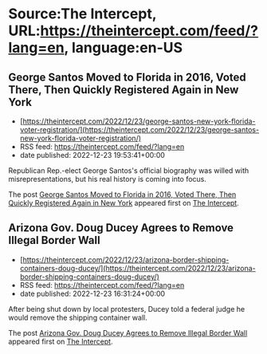 # Source:The Intercept, URL:https://theintercept.com/feed/?lang=en, language:en-US

## George Santos Moved to Florida in 2016, Voted There, Then Quickly Registered Again in New York
 - [https://theintercept.com/2022/12/23/george-santos-new-york-florida-voter-registration/](https://theintercept.com/2022/12/23/george-santos-new-york-florida-voter-registration/)
 - RSS feed: https://theintercept.com/feed/?lang=en
 - date published: 2022-12-23 19:53:41+00:00

<p>Republican Rep.-elect George Santos's official biography was willed with misrepresentations, but his real history is coming into focus.</p>
<p>The post <a href="https://theintercept.com/2022/12/23/george-santos-new-york-florida-voter-registration/" rel="nofollow">George Santos Moved to Florida in 2016, Voted There, Then Quickly Registered Again in New York</a> appeared first on <a href="https://theintercept.com" rel="nofollow">The Intercept</a>.</p>

## Arizona Gov. Doug Ducey Agrees to Remove Illegal Border Wall
 - [https://theintercept.com/2022/12/23/arizona-border-shipping-containers-doug-ducey/](https://theintercept.com/2022/12/23/arizona-border-shipping-containers-doug-ducey/)
 - RSS feed: https://theintercept.com/feed/?lang=en
 - date published: 2022-12-23 16:31:24+00:00

<p>After being shut down by local protesters, Ducey told a federal judge he would remove the shipping container wall.</p>
<p>The post <a href="https://theintercept.com/2022/12/23/arizona-border-shipping-containers-doug-ducey/" rel="nofollow">Arizona Gov. Doug Ducey Agrees to Remove Illegal Border Wall</a> appeared first on <a href="https://theintercept.com" rel="nofollow">The Intercept</a>.</p>

